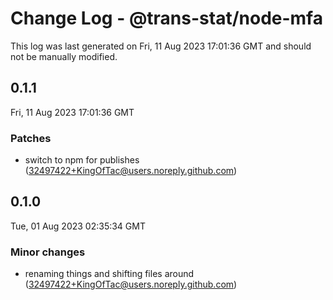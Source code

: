 # Change Log - @trans-stat/node-mfa

This log was last generated on Fri, 11 Aug 2023 17:01:36 GMT and should not be manually modified.

<!-- Start content -->

## 0.1.1

Fri, 11 Aug 2023 17:01:36 GMT

### Patches

- switch to npm for publishes (32497422+KingOfTac@users.noreply.github.com)

## 0.1.0

Tue, 01 Aug 2023 02:35:34 GMT

### Minor changes

- renaming things and shifting files around (32497422+KingOfTac@users.noreply.github.com)
